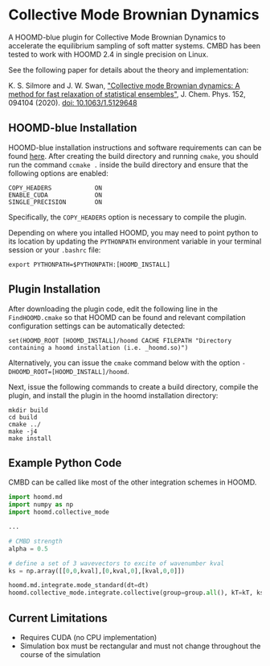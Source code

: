 # Collective Mode Brownian Dynamics
A HOOMD-blue plugin for Collective Mode Brownian Dynamics to accelerate the equilibrium sampling of soft matter systems. CMBD has been tested to work with HOOMD 2.4 in single precision on Linux.

See the following paper for details about the theory and implementation:

K. S. Silmore and J. W. Swan, ["Collective mode Brownian dynamics: A method for fast relaxation of statistical ensembles"](https://doi.org/10.1063/1.5129648), J. Chem. Phys. 152, 094104 (2020). [doi: 10.1063/1.5129648](https://doi.org/10.1063/1.5129648)


## HOOMD-blue Installation

HOOMD-blue installation instructions and software requirements can can be found [here](https://hoomd-blue.readthedocs.io/en/v2.5.0/compiling.html). After creating the build directory and running `cmake`, you should run the command `ccmake .` inside the build directory and ensure that the following options are enabled:
```
COPY_HEADERS            ON
ENABLE_CUDA             ON
SINGLE_PRECISION        ON
```
Specifically, the `COPY_HEADERS` option is necessary to compile the plugin.

Depending on where you intalled HOOMD, you may need to point python to its location by updating the `PYTHONPATH` environment variable in your terminal session or your `.bashrc` file:
```
export PYTHONPATH=$PYTHONPATH:[HOOMD_INSTALL]
```

## Plugin Installation

After downloading the plugin code, edit the following line in the `FindHOOMD.cmake` so that HOOMD can be found and relevant compilation configuration settings can be automatically detected:
```
set(HOOMD_ROOT [HOOMD_INSTALL]/hoomd CACHE FILEPATH "Directory containing a hoomd installation (i.e. _hoomd.so)")
```
Alternatively, you can issue the `cmake` command below with the option `-DHOOMD_ROOT=[HOOMD_INSTALL]/hoomd`.

Next, issue the following commands to create a build directory, compile the plugin, and install the plugin in the hoomd installation directory:
```
mkdir build
cd build
cmake ../
make -j4
make install
```

## Example Python Code
CMBD can be called like most of the other integration schemes in HOOMD. 
```python
import hoomd.md
import numpy as np
import hoomd.collective_mode

...

# CMBD strength
alpha = 0.5

# define a set of 3 wavevectors to excite of wavenumber kval
ks = np.array([[0,0,kval],[0,kval,0],[kval,0,0]])

hoomd.md.integrate.mode_standard(dt=dt)
hoomd.collective_mode.integrate.collective(group=group.all(), kT=kT, ks=ks, seed=seed, alpha=alpha)

```

## Current Limitations
* Requires CUDA (no CPU implementation)
* Simulation box must be rectangular and must not change throughout the course of the simulation

